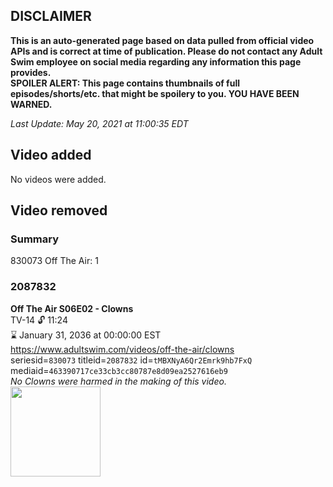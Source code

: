 ## DISCLAIMER
**This is an auto-generated page based on data pulled from official video APIs and is correct at time of publication. Please do not contact any Adult Swim employee on social media regarding any information this page provides.**  
**SPOILER ALERT: This page contains thumbnails of full episodes/shorts/etc. that might be spoilery to you. YOU HAVE BEEN WARNED.**  

_Last Update: May 20, 2021 at 11:00:35 EDT_
## Video added
No videos were added.  
## Video removed
### Summary
830073 Off The Air: 1  
### 2087832
**Off The Air S06E02 - Clowns**  
TV-14 🔓 11:24  
⌛ January 31, 2036 at 00:00:00 EST  
https://www.adultswim.com/videos/off-the-air/clowns  
seriesid=`830073` titleid=`2087832` id=`tMBXNyA6Qr2Emrk9hb7FxQ` mediaid=`463390717ce33cb3cc80787e8d09ea2527616eb9`  
_No Clowns were harmed in the making of this video._  
<a href="https://media.cdn.adultswim.com/uploads/20200312/thumbnails/2_203121341352-offtheair_602_dup-20160915.jpg"><img src="https://media.cdn.adultswim.com/uploads/20200312/thumbnails/2_203121341352-offtheair_602_dup-20160915.jpg" height="144px" /></a>
